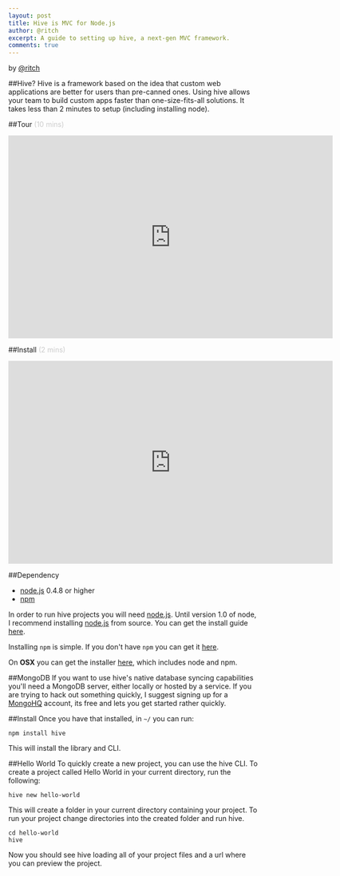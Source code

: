 ```yaml
---
layout: post
title: Hive is MVC for Node.js
author: @ritch
excerpt: A guide to setting up hive, a next-gen MVC framework.
comments: true
---
```

by <a href="http://github.com/ritch">@ritch</a>

##Hive?
Hive is a framework based on the idea that custom web applications are better for users than pre-canned ones. Using hive allows your team to build custom apps faster than one-size-fits-all solutions. It takes less than 2 minutes to setup (including installing node).

##Tour <span style="color: #ccc">(10 mins)</span>
<iframe width="650" height="407" src="http://www.youtube.com/embed/4YrsIzLZbbs" frameborder="0" allowfullscreen></iframe>

##Install <span style="color: #ccc">(2 mins)</span>
<iframe width="650" height="407" src="http://www.youtube.com/embed/hCObgObVkHw" frameborder="0" allowfullscreen></iframe>

##Dependency
* [node.js](http://nodejs.org) 0.4.8 or higher
* [npm](http://npm.org)

In order to run hive projects you will need [node.js](http://nodejs.org). Until version 1.0 of node, I recommend installing [node.js](http://nodejs.org) from source. You can get the install guide [here](https://github.com/joyent/node/wiki/Installation).

Installing ```npm``` is simple. If you don't have ```npm``` you can get it [here](http://npmjs.org/).

On **OSX** you can get the installer [here](https://sites.google.com/site/nodejsmacosx/), which includes node and npm.


##MongoDB
If you want to use hive's native database syncing capabilities you'll need a MongoDB server, either locally or hosted by a service. If you are trying to hack out something quickly, I suggest signing up for a [MongoHQ](https://mongohq.com/signup) account, its free and lets you get started rather quickly.

##Install
 Once you have that installed, in ```~/``` you can run:

	npm install hive

This will install the library and CLI.

##Hello World
To quickly create a new project, you can use the hive CLI. To create a project called Hello World in your current directory, run the following:

	hive new hello-world

This will create a folder in your current directory containing your project. To run your project change directories into the created folder and run hive.

	cd hello-world
	hive

Now you should see hive loading all of your project files and a url where you can preview the project.


